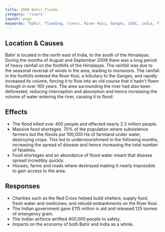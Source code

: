 ```yaml
---
title: 2008 Bahir Floods
category: 'rivers'
layout: page
keywords: "bahir, flooding, rivers, River Kosi, Ganges, LEDC, india, flood effects, management, 2008 floods, monsoon, climate change, himalayas"
---
```

## Location & Causes

Bahir is located in the north east of India, to the south of the Himalayas. During the months of August and September 2008 there was a long period of heavy rainfall on the foothills of the Himalayas. The rainfall was due to the seasonal reversal of winds in the area, leading to monsoons. The rainfall in the foothills entered the River Kosi, a tributary to the Ganges, and rapidly increased its volume, forcing it to flow into an old course that it hadn't flown through in over 100 years. The area surrounding the river had also been deforested, reducing interception and absorption and hence increasing the volume of water entering the river, causing it to flood. 

## Effects

- The flood killed over 400 people and effected nearly 2.3 million people. 
- Massive food shortages. 70% of the population where subsistence farmers but the floods put 100,000 Ha of farmland under water, destroying crops. This led to undernourishment in the following months, increasing the spread of disease and hence increasing the total number of fatalities. 
- Food shortages and an abundance of flood water meant that disease spread incredibly quickly. 
- Houses, farms and roads where destroyed making it nearly impossible to gain access to the area. 

## Responses

- Charities such as the Red Cross helped build shelters; supply food, fresh water and medicines; and rebuild embankments on the River Kosi. 
- The Indian government gave £115 million in aid and released 125 tonnes of emergency grain. 
- The Indian airforce airlifted 400,000 people to safety. 
- Impacts on the economy of both Bahir and India as a whole. 
